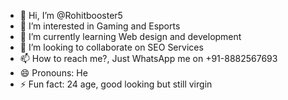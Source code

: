 - 👋 Hi, I’m @Rohitbooster5
- 👀 I’m interested in Gaming and Esports
- 🌱 I’m currently learning Web design and development
- 💞️ I’m looking to collaborate on SEO Services
- 📫 How to reach me?, Just WhatsApp me on +91-8882567693
- 😄 Pronouns: He
- ⚡ Fun fact: 24 age, good looking but still virgin

<!---
Rohitbooster5/Rohitbooster5 is a ✨ special ✨ repository because its `README.md` (this file) appears on your GitHub profile.
You can click the Preview link to take a look at your changes.
--->

